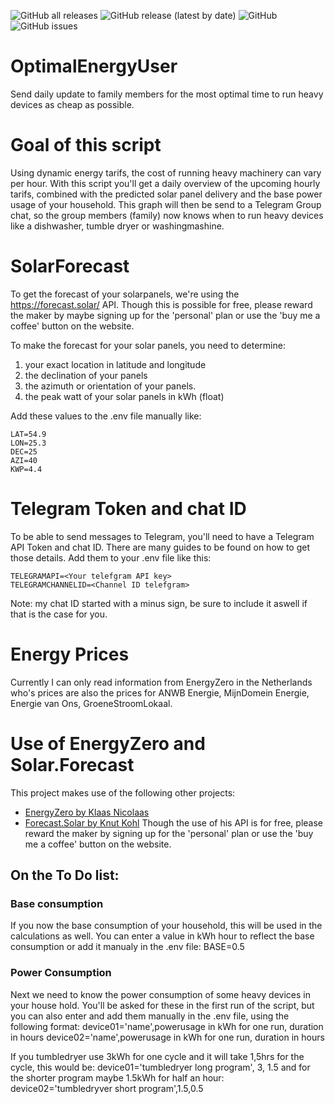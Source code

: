 ![GitHub all releases](https://img.shields.io/github/downloads/thegabeman/OptimalEnergyUser/total?logo=Github&style=plastic)
![GitHub release (latest by date)](https://img.shields.io/github/v/release/thegabeman/OptimalEnergyUser?style=plastic)
![GitHub](https://img.shields.io/github/license/thegabeman/OptimalEnergyUser?style=plastic)
![GitHub issues](https://img.shields.io/github/issues/thegabeman/OptimalEnergyUser?style=plastic)

# OptimalEnergyUser
Send daily update to family members for the most optimal time to run heavy devices as cheap as possible.

# Goal of this script
Using dynamic energy tarifs, the cost of running heavy machinery can vary per hour. With this script you'll get a daily overview of the upcoming hourly tarifs, combined with the predicted solar panel delivery and the base power usage of your household. This graph will then be send to a Telegram Group chat, so the group members (family) now knows when to run heavy devices like a dishwasher, tumble dryer or washingmashine.

# SolarForecast
To get the forecast of your solarpanels, we're using the https://forecast.solar/ API. Though this is possible for free, please reward the maker by maybe signing up for the 'personal' plan or use the 'buy me a coffee' button on the website.

To make the forecast for your solar panels, you need to determine:
1. your exact location in latitude and longitude
2. the declination of your panels
3. the azimuth or orientation of your panels.
4. the peak watt of your solar panels in kWh (float)

Add these values to the .env file manually like:
```
LAT=54.9
LON=25.3
DEC=25
AZI=40
KWP=4.4
```

# Telegram Token and chat ID
To be able to send messages to Telegram, you'll need to have a Telegram API Token and chat ID. There are many guides to be found on how to get those details. Add them to your .env file like this:
```
TELEGRAMAPI=<Your telefgram API key>
TELEGRAMCHANNELID=<Channel ID telefgram>
```
Note: my chat ID started with a minus sign, be sure to include it aswell if that is the case for you.

# Energy Prices
Currently I can only read information from EnergyZero in the Netherlands who's prices are also the prices for ANWB Energie, MijnDomein Energie, Energie van Ons, GroeneStroomLokaal.


# Use of EnergyZero and Solar.Forecast
This project makes use of the following other projects:
- [EnergyZero by Klaas Nicolaas](https://github.com/klaasnicolaas/python-energyzero)
- [Forecast.Solar by Knut Kohl](https://forecast.solar/) Though the use of his API is for free, please reward the maker by signing up for the 'personal' plan or use the 'buy me a coffee' button on the website.







## On the To Do list:

### Base consumption
If you now the base consumption of your household, this will be used in the calculations as well. You can enter a value in kWh hour to reflect the base consumption or add it manualy in the .env file:
BASE=0.5

### Power Consumption
Next we need to know the power consumption of some heavy devices in your house hold. You'll be asked for these in the first run of the script, but you can also enter and add them manually in the .env file, using the following format:
device01='name',powerusage in kWh for one run, duration in hours
device02='name',powerusage in kWh for one run, duration in hours

If you tumbledryer use 3kWh for one cycle and it will take 1,5hrs for the cycle, this would be:
device01='tumbledryer long program', 3, 1.5
and for the shorter program maybe 1.5kWh for half an hour:
device02='tumbledryver short program',1.5,0.5
